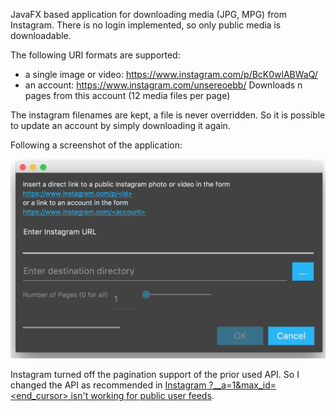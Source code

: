 JavaFX based application for downloading media (JPG, MPG) from Instagram.
There is no login implemented, so only public media is downloadable.

The following URI formats are supported:

- a single image or video: https://www.instagram.com/p/BcK0wlABWaQ/
- an account: https://www.instagram.com/unsereoebb/
  Downloads n pages from this account (12 media files per page)

The instagram filenames are kept, a file is never overridden. So it is possible to
update an account by simply downloading it again.

Following a screenshot of the application:

![Screenshot](src/doc/screenshot.png?raw=true)

Instagram turned off the pagination support of the prior used API.
So I changed the API as recommended in 
[Instagram ?__a=1&max_id=<end_cursor> isn't working for public user feeds](https://stackoverflow.com/questions/49265013/instagram-a-1max-id-end-cursor-isnt-working-for-public-user-feeds).

